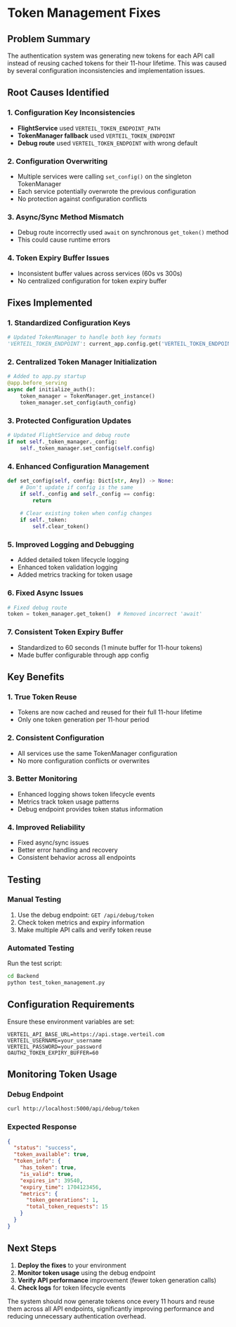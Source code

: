 # Token Management Fixes

## Problem Summary
The authentication system was generating new tokens for each API call instead of reusing cached tokens for their 11-hour lifetime. This was caused by several configuration inconsistencies and implementation issues.

## Root Causes Identified

### 1. Configuration Key Inconsistencies
- **FlightService** used `VERTEIL_TOKEN_ENDPOINT_PATH`
- **TokenManager fallback** used `VERTEIL_TOKEN_ENDPOINT`
- **Debug route** used `VERTEIL_TOKEN_ENDPOINT` with wrong default

### 2. Configuration Overwriting
- Multiple services were calling `set_config()` on the singleton TokenManager
- Each service potentially overwrote the previous configuration
- No protection against configuration conflicts

### 3. Async/Sync Method Mismatch
- Debug route incorrectly used `await` on synchronous `get_token()` method
- This could cause runtime errors

### 4. Token Expiry Buffer Issues
- Inconsistent buffer values across services (60s vs 300s)
- No centralized configuration for token expiry buffer

## Fixes Implemented

### 1. Standardized Configuration Keys
```python
# Updated TokenManager to handle both key formats
'VERTEIL_TOKEN_ENDPOINT': current_app.config.get('VERTEIL_TOKEN_ENDPOINT') or current_app.config.get('VERTEIL_TOKEN_ENDPOINT_PATH', '/oauth2/token')
```

### 2. Centralized Token Manager Initialization
```python
# Added to app.py startup
@app.before_serving
async def initialize_auth():
    token_manager = TokenManager.get_instance()
    token_manager.set_config(auth_config)
```

### 3. Protected Configuration Updates
```python
# Updated FlightService and debug route
if not self._token_manager._config:
    self._token_manager.set_config(self.config)
```

### 4. Enhanced Configuration Management
```python
def set_config(self, config: Dict[str, Any]) -> None:
    # Don't update if config is the same
    if self._config and self._config == config:
        return
    
    # Clear existing token when config changes
    if self._token:
        self.clear_token()
```

### 5. Improved Logging and Debugging
- Added detailed token lifecycle logging
- Enhanced token validation logging
- Added metrics tracking for token usage

### 6. Fixed Async Issues
```python
# Fixed debug route
token = token_manager.get_token()  # Removed incorrect 'await'
```

### 7. Consistent Token Expiry Buffer
- Standardized to 60 seconds (1 minute buffer for 11-hour tokens)
- Made buffer configurable through app config

## Key Benefits

### 1. True Token Reuse
- Tokens are now cached and reused for their full 11-hour lifetime
- Only one token generation per 11-hour period

### 2. Consistent Configuration
- All services use the same TokenManager configuration
- No more configuration conflicts or overwrites

### 3. Better Monitoring
- Enhanced logging shows token lifecycle events
- Metrics track token usage patterns
- Debug endpoint provides token status information

### 4. Improved Reliability
- Fixed async/sync issues
- Better error handling and recovery
- Consistent behavior across all endpoints

## Testing

### Manual Testing
1. Use the debug endpoint: `GET /api/debug/token`
2. Check token metrics and expiry information
3. Make multiple API calls and verify token reuse

### Automated Testing
Run the test script:
```bash
cd Backend
python test_token_management.py
```

## Configuration Requirements

Ensure these environment variables are set:
```
VERTEIL_API_BASE_URL=https://api.stage.verteil.com
VERTEIL_USERNAME=your_username
VERTEIL_PASSWORD=your_password
OAUTH2_TOKEN_EXPIRY_BUFFER=60
```

## Monitoring Token Usage

### Debug Endpoint
```bash
curl http://localhost:5000/api/debug/token
```

### Expected Response
```json
{
  "status": "success",
  "token_available": true,
  "token_info": {
    "has_token": true,
    "is_valid": true,
    "expires_in": 39540,
    "expiry_time": 1704123456,
    "metrics": {
      "token_generations": 1,
      "total_token_requests": 15
    }
  }
}
```

## Next Steps

1. **Deploy the fixes** to your environment
2. **Monitor token usage** using the debug endpoint
3. **Verify API performance** improvement (fewer token generation calls)
4. **Check logs** for token lifecycle events

The system should now generate tokens once every 11 hours and reuse them across all API endpoints, significantly improving performance and reducing unnecessary authentication overhead.
